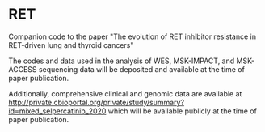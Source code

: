 # RET
Companion code to the paper "The evolution of RET inhibitor resistance in RET-driven lung and thyroid cancers"

The codes and data used in the analysis of WES, MSK-IMPACT, and MSK-ACCESS sequencing data will be deposited and available at the time of paper publication.

Additionally, comprehensive clinical and genomic data are available at http://private.cbioportal.org/private/study/summary?id=mixed_selpercatinib_2020 which will be available publicly at the time of paper publication.
